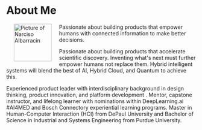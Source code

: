 # About Me

<p>
<img alt="Picture of Narciso Albarracin" height="100px" src="https://media-exp1.licdn.com/dms/image/C4E03AQEfd7EZlU4S7w/profile-displayphoto-shrink_200_200/0/1516168365741?e=1647475200&v=beta&t=EX5nZPUndxYYscjU2JCWmAKih6furBRinR_i8CvGRhU" align="left" hspace="20px">
Passionate about building products that empower humans with connected information to make better decisions. 
</p>

<p>
Passionate about building products that accelerate scientific discovery. Inventing what's next must further empower humans not replace them. Hybrid intelligent systems will blend the best of AI, Hybrid Cloud, and Quantum to achieve this.
 </p>

<p>
Experienced product leader with interdisciplinary background in design thinking, product innovation, and platform development . Mentor, capstone instructor, and lifelong learner with nominations within DeepLearning.ai #AI4MED and Bosch Connectory experiential learning programs. Master in Human-Computer Interaction (HCI) from DePaul University and Bachelor of Science in Industrial and Systems Engineering from Purdue University.
</p>
